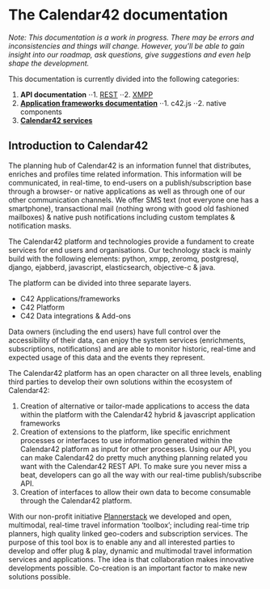 # The Calendar42 documentation

_Note: This documentation is a work in progress. There may be errors and inconsistencies and things will change. However, you’ll be able to gain insight into our roadmap, ask questions, give suggestions and even help shape the development._

This documentation is currently divided into the following categories:

1. **API documentation**
⋅⋅1. [REST](/rest-api/introduction/)
⋅⋅2. [XMPP](/xmpp-api/introduction/)
2. **[Application frameworks documentation](/application-frameworks/introduction/)** 
⋅⋅1. c42.js 
⋅⋅2. native components
3. **[Calendar42 services](/services/introduction/)**

## Introduction to Calendar42 

The planning hub of Calendar42 is an information funnel that distributes, enriches and profiles time related information. This information will be communicated, in real-time, to end-users on a publish/subscription base through a browser- or native applications as well as through one of our other communication channels. We offer SMS text (not everyone one has a smartphone), transactional mail (nothing wrong with good old fashioned mailboxes) & native push notifications including custom templates & notification masks.

The Calendar42 platform and technologies provide a fundament to create services for end users and organisations. Our technology stack is mainly build with the following elements: python, xmpp, zeromq, postgresql, django, ejabberd, javascript, elasticsearch, objective-c & java.

The platform can be divided into three separate layers. 
* C42 Applications/frameworks
* C42 Platform
* C42 Data integrations & Add-ons 

Data owners (including the end users) have full control over the accessibility of their data, can enjoy the system services (enrichments, subscriptions, notifications) and are able to monitor historic, real-time and expected usage of this data and the events they represent. 

The Calendar42 platform has an open character on all three levels, enabling third parties to develop their own solutions within the ecosystem of Calendar42: 

1. Creation of alternative or tailor-made applications to access the data within the platform with the Calendar42 hybrid & javascript application frameworks
2. Creation of extensions to the platform, like specific enrichment processes or interfaces to use information generated within the Calendar42 platform as input for other processes. Using our API, you can make Calendar42 do pretty much anything planning related you want with the Calendar42 REST API. To make sure you never miss a beat, developers can go all the way with our real-time publish/subscribe API. 
3. Creation of interfaces to allow their own data to become consumable through the Calendar42 platform.

With our non-profit initiative [Plannerstack](http://plannerstack.org) we developed and open, multimodal, real-time travel information ‘toolbox’; including real-time trip planners, high quality linked geo-coders and subscription services. The purpose of this tool box is to enable any and all interested parties to develop and offer plug & play, dynamic and multimodal travel information services and applications. The idea is that collaboration makes innovative developments possible. Co-creation is an important factor to make new solutions possible.

